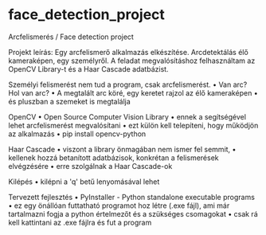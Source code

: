 # face_detection_project

Arcfelismerés / Face detection project

Projekt leírás:
Egy arcfelismerő alkalmazás elkészítése.
Arcdetektálás élő kameraképen, egy személyről. A feladat megvalósításhoz felhasználtam az OpenCV Library-t és a Haar Cascade adatbázist.

Személyi felismerést nem tud a program, csak arcfelismerést.
• Van arc? Hol van arc?
• A megtalált arc köré, egy keretet rajzol az élő kameraképen
• és pluszban a szemeket is megtalálja

OpenCV
• Open Source Computer Vision Library
• ennek a segítségével lehet arcfelismerést megvalósítani
• ezt külön kell telepíteni, hogy működjön az alkalmazás
• pip install opencv-python

Haar Cascade
• viszont a library önmagában nem ismer fel semmit,
• kellenek hozzá betanított adatbázisok, konkrétan a felismerések elvégzésére
• erre szolgálnak a Haar Cascade-ok

Kilépés
• kilépni a 'q' betű lenyomásával lehet

Tervezett fejlesztés
• PyInstaller - Python standalone executable programs
• ez egy önállóan futtatható programot hoz létre (.exe fájl), ami már tartalmazni fogja a python értelmezőt és a szükséges csomagokat
• csak rá kell kattintani az .exe fájlra és fut a program

